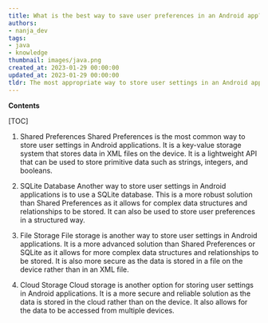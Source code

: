 ```yaml
---
title: What is the best way to save user preferences in an Android app?
authors:
- nanja_dev
tags:
- java
- knowledge
thumbnail: images/java.png
created_at: 2023-01-29 00:00:00
updated_at: 2023-01-29 00:00:00
tldr: The most appropriate way to store user settings in an Android application in Java is to use SharedPreferences.
---
```


**Contents**

[TOC]

1. Shared Preferences 
Shared Preferences is the most common way to store user settings in Android applications. It is a key-value storage system that stores data in XML files on the device. It is a lightweight API that can be used to store primitive data such as strings, integers, and booleans.

2. SQLite Database 
Another way to store user settings in Android applications is to use a SQLite database. This is a more robust solution than Shared Preferences as it allows for complex data structures and relationships to be stored. It can also be used to store user preferences in a structured way.

3. File Storage 
File storage is another way to store user settings in Android applications. It is a more advanced solution than Shared Preferences or SQLite as it allows for more complex data structures and relationships to be stored. It is also more secure as the data is stored in a file on the device rather than in an XML file.

4. Cloud Storage 
Cloud storage is another option for storing user settings in Android applications. It is a more secure and reliable solution as the data is stored in the cloud rather than on the device. It also allows for the data to be accessed from multiple devices.
